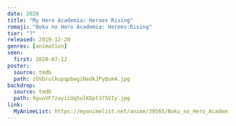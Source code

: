 ```yaml
---
date: 2020
title: "My Hero Academia: Heroes Rising"
romaji: "Boku no Hero Academia: Heroes:Rising"
tier: "?"
released: 2019-12-20
genres: [animation]
seen:
  first: 2020-07-12
poster:
  source: tmdb
  path: zGVbrulkupqpbwgiNedkJPyQum4.jpg
backdrop:
  source: tmdb
  path: 9guoVF7zayiiUq5ulKQpt375VIy.jpg
link:
  MyAnimeList: https://myanimelist.net/anime/39565/Boku_no_Hero_Academia_the_Movie_2__Heroes_Rising
---
```

